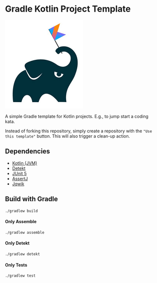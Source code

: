 # Gradle Kotlin Project Template

![alt text](gradle-kotlin-logo.jpeg "Gradle Kotlin")

A simple Gradle template for Kotlin projects. E.g., to jump start a coding kata.

Instead of forking this repository, simply create a repository with the `"Use this template"` button. This will also trigger a clean-up action.

## Dependencies
* [Kotlin (JVM)](https://kotlinlang.org/docs/home.html)
* [Detekt](https://detekt.github.io/detekt/)
* [JUnit 5](https://junit.org/junit5/docs/current/user-guide/)
* [AssertJ](https://assertj.github.io/doc/)
* [Jqwik](https://jqwik.net/)

## Build with Gradle
```
./gradlew build
```

#### Only Assemble
```
./gradlew assemble
```
#### Only Detekt
```
./gradlew detekt
```
#### Only Tests
```
./gradlew test
```